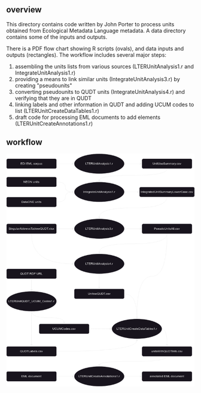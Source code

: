 ## overview

This directory contains code written by John Porter to process units obtained from Ecological Metadata Language metadata. A data directory contains some of the inputs and outputs. 

There is a PDF flow chart showing R scripts (ovals), and data inputs and outputs (rectangles). The workflow includes several major steps:

1. assembling the units lists from various sources (LTERUnitAnalysis1.r and IntegrateUnitAnalysis1.r)
2. providing a means to link similar units (IntegrateUnitAnalysis3.r) by creating "pseudounits"
3. converting pseudounits to QUDT units (IntegrateUnitAnalysis4.r) and verifying that they are in QUDT
4. linking labels and other information in QUDT and adding UCUM codes to list (LTERUnitCreateDataTables1.r)
5. draft code for processing EML documents to add <annotation> elements (LTERUnitCreateAnnotations1.r)

## workflow

![](assets/units_conversion_flowchart.png)
